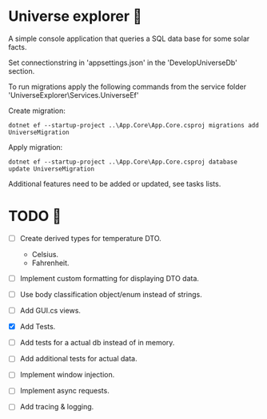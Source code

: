 
# Universe explorer :milky_way:

A simple console application that queries a SQL data base for
some solar facts.

Set connectionstring in 'appsettings.json' in the 'DevelopUniverseDb' section.

To run migrations apply the following commands from the service folder 'UniverseExplorer\Services.UniverseEf\'

Create migration:
```
dotnet ef --startup-project ..\App.Core\App.Core.csproj migrations add UniverseMigration
```

Apply migration:
```
dotnet ef --startup-project ..\App.Core\App.Core.csproj database update UniverseMigration
```

Additional features need to be added or updated, see tasks lists.


# TODO :stars:

- [ ] Create derived types for temperature DTO.
	- Celsius.
	- Fahrenheit.
- [ ] Implement custom formatting for displaying DTO data.
- [ ] Use body classification object/enum instead of strings.
- [ ] Add GUI.cs views.
- [X] Add Tests.
- [ ] Add tests for a actual db instead of in memory.
- [ ] Add additional tests for actual data.
- [ ] Implement window injection.
- [ ] Implement async requests.
- [ ] Add tracing & logging.

